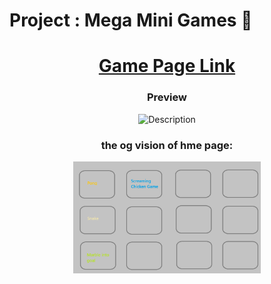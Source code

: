 # Project : Mega Mini Games 🐍

<h1 align="center"><a href="https://mega-mini-games.onrender.com">Game Page Link</a></h1>

<h3 align="center">Preview</h3>
<p align="center">
  <img src="https://github.com/user-attachments/assets/6c1f86f6-0512-4dda-bbe2-ed7e1dfbb4ae" alt="Description" width="300"/>
</p>


<h3 align="center">the og vision of hme page:</h3>
<p align="center">
  <img src="image.png" alt="Description" width="300"/>
</p>
